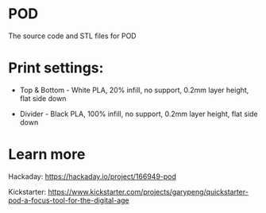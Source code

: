 # POD
The source code and STL files for POD

# Print settings:
- Top & Bottom - White PLA, 20% infill, no support, 0.2mm layer height, flat side down

- Divider - Black PLA, 100% infill, no support, 0.2mm layer height, flat side down

# Learn more

Hackaday: https://hackaday.io/project/166949-pod

Kickstarter: https://www.kickstarter.com/projects/garypeng/quickstarter-pod-a-focus-tool-for-the-digital-age
